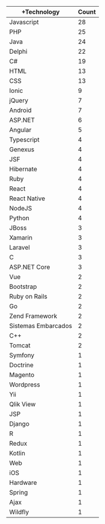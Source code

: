 |+Technology | Count |
|------------ | -----------|
| Javascript | 28 |
| PHP | 25 |
| Java | 24 |
| Delphi | 22 |
| C# | 19 |
| HTML | 13 |
| CSS | 13 |
| Ionic | 9 |
| jQuery | 7 |
| Android | 7 |
| ASP.NET | 6 |
| Angular | 5 |
| Typescript | 4 |
| Genexus | 4 |
| JSF | 4 |
| Hibernate | 4 |
| Ruby | 4 |
| React | 4 |
| React Native | 4 |
| NodeJS | 4 |
| Python | 4 |
| JBoss | 3 |
| Xamarin | 3 |
| Laravel | 3 |
| C | 3 |
| ASP.NET Core | 3 |
| Vue | 2 |
| Bootstrap | 2 |
| Ruby on Rails | 2 |
| Go | 2 |
| Zend Framework | 2 |
| Sistemas Embarcados | 2 |
| C++ | 2 |
| Tomcat | 2 |
| Symfony | 1 |
| Doctrine | 1 |
| Magento | 1 |
| Wordpress | 1 |
| Yii | 1 |
| Qlik View | 1 |
| JSP | 1 |
| Django | 1 |
| R | 1 |
| Redux | 1 |
| Kotlin | 1 |
| Web | 1 |
| iOS | 1 |
| Hardware | 1 |
| Spring | 1 |
| Ajax | 1 |
| Wildfly | 1 |
